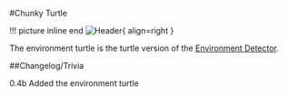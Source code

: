 #Chunky Turtle

!!! picture inline end
    ![Header](https://srendi.de/wp-content/uploads/2021/04/Advanced-Environment-Turtle.png){ align=right }

The environment turtle is the turtle version of the [Environment Detector](https://docs.srendi.de/Peripherals/environmentdetector/).

##Changelog/Trivia

0.4b
Added the environment turtle
